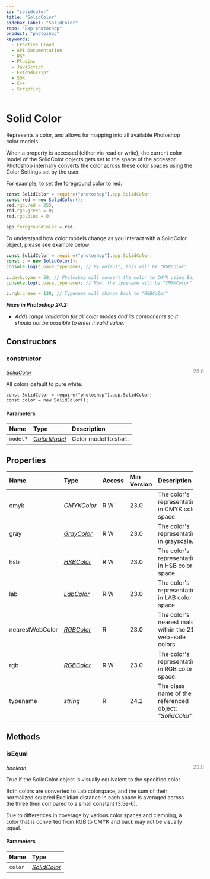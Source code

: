 ```yaml
---
id: "solidcolor"
title: "SolidColor"
sidebar_label: "SolidColor"
repo: "uxp-photoshop"
product: "photoshop"
keywords:
  - Creative Cloud
  - API Documentation
  - UXP
  - Plugins
  - JavaScript
  - ExtendScript
  - SDK
  - C++
  - Scripting
---
```


# Solid Color

Represents a color, and allows for mapping into all available Photoshop color models.

When a property is accessed (either via read or write), the current color model
of the SolidColor objects gets set to the space of the accessor. Photoshop internally
converts the color across these color spaces using the Color Settings set by the user.

For example, to set the foreground color to red:

```javascript
const SolidColor = require("photoshop").app.SolidColor;
const red = new SolidColor();
red.rgb.red = 255;
red.rgb.green = 0;
red.rgb.blue = 0;

app.foregroundColor = red;
```

To understand how color models change as you interact with a SolidColor object,
please see example below:

```javascript
const SolidColor = require("photoshop").app.SolidColor;
const c = new SolidColor();
console.log(c.base.typename); // By default, this will be "RGBColor"

c.cmyk.cyan = 50; // Photoshop will convert the color to CMYK using Edit > Color Settings data
console.log(c.base.typename); // Now, the typename will be "CMYKColor"

c.rgb.green = 128; // Typename will change back to "RGBColor"

```

***Fixes in Photoshop 24.2:***
- *Adds range validation for all color modes and its components so it should not be possible to enter invalid value.*

## Constructors

### constructor
<span class="minversion" style="display: block; margin-bottom: -1em; margin-left: 36em; float:left; opacity:0.5;">23.0</span>

[*SolidColor*](/ps_reference/classes/solidcolor/)

All colors default to pure white.

```
const SolidColor = require("photoshop").app.SolidColor;
const color = new SolidColor();
```

#### Parameters

| Name | Type | Description |
| :------ | :------ | :------ |
| `model?` | [*ColorModel*](/ps_reference/modules/constants/#colormodel) | Color model to start. |

## Properties

| Name | Type | Access | Min Version | Description |
| :------ | :------ | :------ | :------ | :------ |
| cmyk | [*CMYKColor*](/ps_reference/colors/cmykcolor/) | R W | 23.0 | The color&#x27;s representation in CMYK color space. |
| gray | [*GrayColor*](/ps_reference/colors/graycolor/) | R W | 23.0 | The color&#x27;s representation in grayscale. |
| hsb | [*HSBColor*](/ps_reference/colors/hsbcolor/) | R W | 23.0 | The color&#x27;s representation in HSB color space. |
| lab | [*LabColor*](/ps_reference/colors/labcolor/) | R W | 23.0 | The color&#x27;s representation in LAB color space. |
| nearestWebColor | [*RGBColor*](/ps_reference/colors/rgbcolor/) | R | 23.0 | The color&#x27;s nearest match within the 216 web-safe colors. |
| rgb | [*RGBColor*](/ps_reference/colors/rgbcolor/) | R W | 23.0 | The color&#x27;s representation in RGB color space. |
| typename | *string* | R | 24.2 | The class name of the referenced object: *&quot;SolidColor&quot;*. |

## Methods

### isEqual
<span class="minversion" style="display: block; margin-bottom: -1em; margin-left: 36em; float:left; opacity:0.5;">23.0</span>

*boolean*

True if the SolidColor object is visually equivalent to the specified color.

Both colors are converted to Lab colorspace,
and the sum of their normalized squared Euclidian
distance in each space is averaged across the three
then compared to a small constant (3.5e-6).

Due to differences in coverage by various color spaces and clamping,
a color that is converted from RGB to CMYK and back may not be visually equal.

#### Parameters

| Name | Type |
| :------ | :------ |
| `color` | [*SolidColor*](/ps_reference/classes/solidcolor/) |
